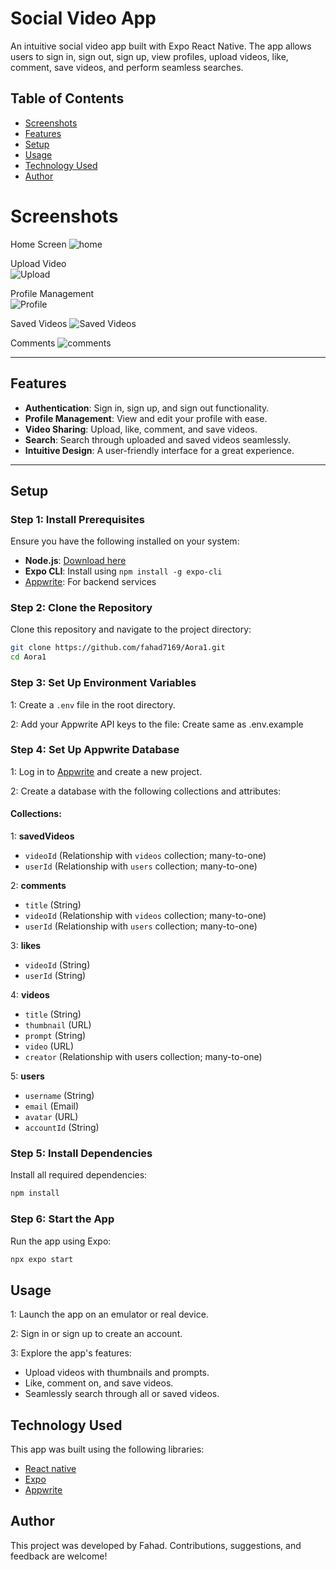 # Social Video App  

An intuitive social video app built with Expo React Native. The app allows users to sign in, sign out, sign up, view profiles, upload videos, like, comment, save videos, and perform seamless searches. 

## Table of Contents  
- [Screenshots](#screenshots)  
- [Features](#features)  
- [Setup](#setup)  
- [Usage](#usage)  
- [Technology Used](#technology-used)  
- [Author](#author)  

# Screenshots
Home Screen	
![home](images/IMG-20241128-WA0008.jpg)

Upload Video	
![Upload](images/IMG-20241128-WA0002.jpg)

Profile Management	
![Profile](images/IMG-20241128-WA0004.jpg)

Saved Videos
![Saved Videos](images/IMG-20241128-WA0003.jpg)

Comments
![comments](images/IMG-20241128-WA0006.jpg)



---

## Features  
- **Authentication**: Sign in, sign up, and sign out functionality.  
- **Profile Management**: View and edit your profile with ease.  
- **Video Sharing**: Upload, like, comment, and save videos.  
- **Search**: Search through uploaded and saved videos seamlessly.  
- **Intuitive Design**: A user-friendly interface for a great experience.  

---

## Setup  

### Step 1: Install Prerequisites  
Ensure you have the following installed on your system:  
- **Node.js**: [Download here](https://nodejs.org/)  
- **Expo CLI**: Install using `npm install -g expo-cli`  
- [Appwrite](https://appwrite.io/): For backend services  

### Step 2: Clone the Repository  
Clone this repository and navigate to the project directory:  
```bash  
git clone https://github.com/fahad7169/Aora1.git  
cd Aora1
```

### Step 3: Set Up Environment Variables
1: Create a ```.env``` file in the root directory.

2: Add your Appwrite API keys to the file: Create same as .env.example

### Step 4: Set Up Appwrite Database
1: Log in to [Appwrite](https://appwrite.io/) and create a new project.

2: Create a database with the following collections and attributes:
#### Collections:
1: **savedVideos**
* ```videoId``` (Relationship with ```videos``` collection; many-to-one)
* ```userId``` (Relationship with ```users``` collection; many-to-one)

2: **comments**

* ```title``` (String)
* ```videoId``` (Relationship with ```videos``` collection; many-to-one)
* ```userId``` (Relationship with ```users``` collection; many-to-one)

3: **likes**

* ```videoId``` (String)
* ```userId``` (String)

4: **videos**

* ```title``` (String)
* ```thumbnail``` (URL)
* ```prompt``` (String)
* ```video``` (URL)
* ```creator``` (Relationship with users collection; many-to-one)

5: **users**

* ```username``` (String)
* ```email``` (Email)
* ```avatar``` (URL)
* ```accountId``` (String)


### Step 5: Install Dependencies
Install all required dependencies:

```bash
npm install
```
  
### Step 6: Start the App
Run the app using Expo:

```bash
npx expo start
```

## Usage
1: Launch the app on an emulator or real device.

2: Sign in or sign up to create an account.

3: Explore the app's features:
* Upload videos with thumbnails and prompts.
* Like, comment on, and save videos.
* Seamlessly search through all or saved videos.



## Technology Used
This app was built using the following libraries:

* [React native](https://reactnative.dev/)
* [Expo](https://docs.expo.dev/tutorial/create-your-first-app/)
* [Appwrite](https://appwrite.io/)

## Author
This project was developed by Fahad. Contributions, suggestions, and feedback are welcome!



